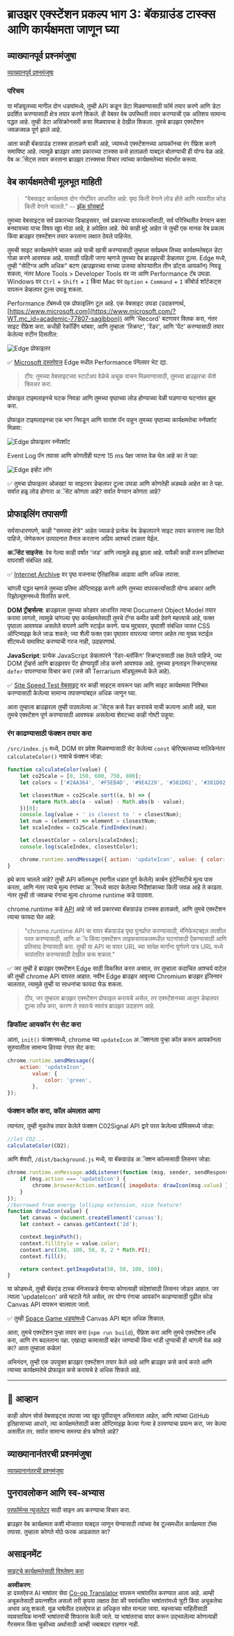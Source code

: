 <!--
CO_OP_TRANSLATOR_METADATA:
{
  "original_hash": "f198c6b817b4b2a99749f4662e7cae98",
  "translation_date": "2025-08-25T23:45:31+00:00",
  "source_file": "5-browser-extension/3-background-tasks-and-performance/README.md",
  "language_code": "mr"
}
-->
# ब्राउझर एक्स्टेंशन प्रकल्प भाग 3: बॅकग्राउंड टास्क्स आणि कार्यक्षमता जाणून घ्या

## व्याख्यानपूर्व प्रश्नमंजुषा

[व्याख्यानपूर्व प्रश्नमंजुषा](https://ff-quizzes.netlify.app/web/quiz/27)

### परिचय

या मॉड्यूलच्या मागील दोन धड्यांमध्ये, तुम्ही API कडून डेटा मिळवण्यासाठी फॉर्म तयार करणे आणि डेटा प्रदर्शित करण्यासाठी क्षेत्र तयार करणे शिकले. ही वेबवर वेब उपस्थिती तयार करण्याची एक अतिशय सामान्य पद्धत आहे. तुम्ही डेटा असिंक्रोनसरी कसा मिळवायचा हे देखील शिकला. तुमचे ब्राउझर एक्स्टेंशन जवळजवळ पूर्ण झाले आहे.

आता काही बॅकग्राउंड टास्क्स हाताळणे बाकी आहे, ज्यामध्ये एक्स्टेंशनच्या आयकॉनचा रंग रीफ्रेश करणे समाविष्ट आहे. त्यामुळे ब्राउझर अशा प्रकारच्या टास्क्स कसे हाताळतो याबद्दल बोलण्याची ही योग्य वेळ आहे. वेब अॅसेट्स तयार करताना ब्राउझर टास्क्सचा विचार त्यांच्या कार्यक्षमतेच्या संदर्भात करूया.

## वेब कार्यक्षमतेची मूलभूत माहिती

> "वेबसाइट कार्यक्षमता दोन गोष्टींवर आधारित आहे: पृष्ठ किती वेगाने लोड होते आणि त्यावरील कोड किती वेगाने चालतो." -- [झॅक ग्रॉसबार्ट](https://www.smashingmagazine.com/2012/06/javascript-profiling-chrome-developer-tools/)

तुमच्या वेबसाइट्स सर्व प्रकारच्या डिव्हाइसवर, सर्व प्रकारच्या वापरकर्त्यांसाठी, सर्व परिस्थितीत वेगवान कशा बनवायच्या याचा विषय खूप मोठा आहे, हे अपेक्षित आहे. येथे काही मुद्दे आहेत जे तुम्ही एक मानक वेब प्रकल्प किंवा ब्राउझर एक्स्टेंशन तयार करताना लक्षात ठेवले पाहिजेत.

तुमची साइट कार्यक्षमतेने चालत आहे याची खात्री करण्यासाठी तुम्हाला सर्वप्रथम तिच्या कार्यक्षमतेबद्दल डेटा गोळा करणे आवश्यक आहे. यासाठी पहिली जागा म्हणजे तुमच्या वेब ब्राउझरची डेव्हलपर टूल्स. Edge मध्ये, तुम्ही "सेटिंग्ज आणि अधिक" बटण (ब्राउझरच्या वरच्या उजव्या कोपऱ्यातील तीन डॉट्स आयकॉन) निवडू शकता, नंतर More Tools > Developer Tools वर जा आणि Performance टॅब उघडा. Windows वर `Ctrl` + `Shift` + `I` किंवा Mac वर `Option` + `Command` + `I` कीबोर्ड शॉर्टकट्स वापरून डेव्हलपर टूल्स उघडू शकता.

Performance टॅबमध्ये एक प्रोफाइलिंग टूल आहे. एक वेबसाइट उघडा (उदाहरणार्थ, [https://www.microsoft.com](https://www.microsoft.com/?WT.mc_id=academic-77807-sagibbon)) आणि 'Record' बटणावर क्लिक करा, नंतर साइट रीफ्रेश करा. कधीही रेकॉर्डिंग थांबवा, आणि तुम्हाला 'स्क्रिप्ट', 'रेंडर', आणि 'पेंट' करण्यासाठी तयार केलेल्या रुटीन दिसतील:

![Edge प्रोफाइलर](../../../../translated_images/profiler.5a4a62479c5df01cfec9aab74173dba13f91d2c968e1a1ae434c26165792df15.mr.png)

✅ [Microsoft दस्तऐवज](https://docs.microsoft.com/microsoft-edge/devtools-guide/performance/?WT.mc_id=academic-77807-sagibbon) Edge मधील Performance पॅनेलवर भेट द्या.

> टीप: तुमच्या वेबसाइटच्या स्टार्टअप वेळेचे अचूक वाचन मिळवण्यासाठी, तुमच्या ब्राउझरचा कॅशे क्लिअर करा.

प्रोफाइल टाइमलाइनचे घटक निवडा आणि तुमच्या पृष्ठाच्या लोड होण्याच्या वेळी घडणाऱ्या घटनांवर झूम करा.

प्रोफाइल टाइमलाइनचा एक भाग निवडून आणि सारांश पॅन पाहून तुमच्या पृष्ठाच्या कार्यक्षमतेचा स्नॅपशॉट मिळवा:

![Edge प्रोफाइलर स्नॅपशॉट](../../../../translated_images/snapshot.97750180ebcad73794a3594b36925eb5c8dbaac9e03fec7f9b974188c9ac63c7.mr.png)

Event Log पॅन तपासा आणि कोणतीही घटना 15 ms पेक्षा जास्त वेळ घेत आहे का ते पहा:

![Edge इव्हेंट लॉग](../../../../translated_images/log.804026979f3707e00eebcfa028b2b5a88cec6292f858767bb6703afba65a7d9c.mr.png)

✅ तुमचा प्रोफाइलर ओळखा! या साइटवर डेव्हलपर टूल्स उघडा आणि कोणतेही अडथळे आहेत का ते पहा. सर्वात हळू लोड होणारा अॅसेट कोणता आहे? सर्वात वेगवान कोणता आहे?

## प्रोफाइलिंग तपासणी

सर्वसाधारणपणे, काही "समस्या क्षेत्रे" आहेत ज्याकडे प्रत्येक वेब डेव्हलपरने साइट तयार करताना लक्ष दिले पाहिजे, जेणेकरून उत्पादनात तैनात करताना अप्रिय आश्चर्य टाळता येईल.

**अॅसेट साइजेस**: वेब गेल्या काही वर्षांत 'जड' आणि त्यामुळे हळू झाला आहे. यापैकी काही वजन प्रतिमांच्या वापराशी संबंधित आहे.

✅ [Internet Archive](https://httparchive.org/reports/page-weight) वर पृष्ठ वजनाचा ऐतिहासिक आढावा आणि अधिक तपासा.

चांगली पद्धत म्हणजे तुमच्या प्रतिमा ऑप्टिमाइझ करणे आणि तुमच्या वापरकर्त्यांसाठी योग्य आकार आणि रिझोल्यूशनमध्ये वितरित करणे.

**DOM ट्रॅव्हर्सल्स**: ब्राउझरला तुमच्या कोडवर आधारित त्याचा Document Object Model तयार करावा लागतो, त्यामुळे चांगल्या पृष्ठ कार्यक्षमतेसाठी तुमचे टॅग्स कमीत कमी ठेवणे महत्त्वाचे आहे, फक्त पृष्ठाला आवश्यक असलेले वापरणे आणि स्टाईल करणे. याच मुद्द्यावर, पृष्ठाशी संबंधित जास्त CSS ऑप्टिमाइझ केले जाऊ शकते; ज्या शैली फक्त एका पृष्ठावर वापरल्या जाणार आहेत त्या मुख्य स्टाईल शीटमध्ये समाविष्ट करण्याची गरज नाही, उदाहरणार्थ.

**JavaScript**: प्रत्येक JavaScript डेव्हलपरने 'रेंडर-ब्लॉकिंग' स्क्रिप्ट्ससाठी लक्ष ठेवले पाहिजे, ज्या DOM ट्रॅव्हर्स आणि ब्राउझरवर पेंट होण्यापूर्वी लोड करणे आवश्यक आहे. तुमच्या इनलाइन स्क्रिप्ट्ससह `defer` वापरण्याचा विचार करा (जसे की Terrarium मॉड्यूलमध्ये केले आहे).

✅ [Site Speed Test वेबसाइट](https://www.webpagetest.org/) वर काही साइट्स वापरून पहा आणि साइट कार्यक्षमता निश्चित करण्यासाठी केलेल्या सामान्य तपासण्यांबद्दल अधिक जाणून घ्या.

आता तुम्हाला ब्राउझरला तुम्ही पाठवलेल्या अॅसेट्स कसे रेंडर करायचे याची कल्पना आली आहे, चला तुमचे एक्स्टेंशन पूर्ण करण्यासाठी आवश्यक असलेल्या शेवटच्या काही गोष्टी पाहूया:

### रंग काढण्यासाठी फंक्शन तयार करा

`/src/index.js` मध्ये, DOM वर प्रवेश मिळवण्यासाठी सेट केलेल्या `const` व्हेरिएबल्सच्या मालिकेनंतर `calculateColor()` नावाचे फंक्शन जोडा:

```JavaScript
function calculateColor(value) {
	let co2Scale = [0, 150, 600, 750, 800];
	let colors = ['#2AA364', '#F5EB4D', '#9E4229', '#381D02', '#381D02'];

	let closestNum = co2Scale.sort((a, b) => {
		return Math.abs(a - value) - Math.abs(b - value);
	})[0];
	console.log(value + ' is closest to ' + closestNum);
	let num = (element) => element > closestNum;
	let scaleIndex = co2Scale.findIndex(num);

	let closestColor = colors[scaleIndex];
	console.log(scaleIndex, closestColor);

	chrome.runtime.sendMessage({ action: 'updateIcon', value: { color: closestColor } });
}
```

इथे काय चालले आहे? तुम्ही API कॉलमधून (मागील धडात पूर्ण केलेले) कार्बन इंटेन्सिटीचे मूल्य पास करता, आणि नंतर त्याचे मूल्य रंगांच्या अॅरेमध्ये सादर केलेल्या निर्देशांकाच्या किती जवळ आहे ते काढता. नंतर तुम्ही तो जवळचा रंगाचा मूल्य chrome runtime कडे पाठवता.

chrome.runtime कडे [API](https://developer.chrome.com/extensions/runtime) आहे जो सर्व प्रकारच्या बॅकग्राउंड टास्क्स हाताळतो, आणि तुमचे एक्स्टेंशन त्याचा फायदा घेत आहे:

> "chrome.runtime API चा वापर बॅकग्राउंड पृष्ठ पुनर्प्राप्त करण्यासाठी, मॅनिफेस्टबद्दल तपशील परत करण्यासाठी, आणि अॅप किंवा एक्स्टेंशन लाइफसायकलमधील घटनांसाठी ऐकण्यासाठी आणि प्रतिसाद देण्यासाठी करा. तुम्ही या API चा वापर URL च्या सापेक्ष मार्गांना पूर्णपणे पात्र URL मध्ये रूपांतरित करण्यासाठी देखील करू शकता."

✅ जर तुम्ही हे ब्राउझर एक्स्टेंशन Edge साठी विकसित करत असाल, तर तुम्हाला कदाचित आश्चर्य वाटेल की तुम्ही chrome API वापरत आहात. नवीन Edge ब्राउझर आवृत्त्या Chromium ब्राउझर इंजिनवर चालतात, त्यामुळे तुम्ही या साधनांचा फायदा घेऊ शकता.

> टीप, जर तुम्हाला ब्राउझर एक्स्टेंशन प्रोफाइल करायचे असेल, तर एक्स्टेंशनच्या आतून डेव्हलपर टूल्स लाँच करा, कारण ते स्वतःचे स्वतंत्र ब्राउझर उदाहरण आहे.

### डिफॉल्ट आयकॉन रंग सेट करा

आता, `init()` फंक्शनमध्ये, chrome च्या `updateIcon` अॅक्शनला पुन्हा कॉल करून आयकॉनला सुरुवातीला सामान्य हिरव्या रंगात सेट करा:

```JavaScript
chrome.runtime.sendMessage({
	action: 'updateIcon',
		value: {
			color: 'green',
		},
});
```

### फंक्शन कॉल करा, कॉल अंमलात आणा

त्यानंतर, तुम्ही नुकतेच तयार केलेले फंक्शन C02Signal API द्वारे परत केलेल्या प्रॉमिसमध्ये जोडा:

```JavaScript
//let CO2...
calculateColor(CO2);
```

आणि शेवटी, `/dist/background.js` मध्ये, या बॅकग्राउंड अॅक्शन कॉल्ससाठी लिसनर जोडा:

```JavaScript
chrome.runtime.onMessage.addListener(function (msg, sender, sendResponse) {
	if (msg.action === 'updateIcon') {
		chrome.browserAction.setIcon({ imageData: drawIcon(msg.value) });
	}
});
//borrowed from energy lollipop extension, nice feature!
function drawIcon(value) {
	let canvas = document.createElement('canvas');
	let context = canvas.getContext('2d');

	context.beginPath();
	context.fillStyle = value.color;
	context.arc(100, 100, 50, 0, 2 * Math.PI);
	context.fill();

	return context.getImageData(50, 50, 100, 100);
}
```

या कोडमध्ये, तुम्ही बॅकएंड टास्क मॅनेजरकडे येणाऱ्या कोणत्याही संदेशांसाठी लिसनर जोडत आहात. जर त्याला 'updateIcon' असे म्हटले गेले असेल, तर योग्य रंगाचा आयकॉन काढण्यासाठी पुढील कोड Canvas API वापरून चालवला जातो.

✅ तुम्ही [Space Game धड्यांमध्ये](../../6-space-game/2-drawing-to-canvas/README.md) Canvas API बद्दल अधिक शिकाल.

आता, तुमचे एक्स्टेंशन पुन्हा तयार करा (`npm run build`), रीफ्रेश करा आणि तुमचे एक्स्टेंशन लाँच करा, आणि रंग बदलताना पहा. एखाद्या कामासाठी बाहेर जाण्याची किंवा भांडी धुण्याची ही चांगली वेळ आहे का? आता तुम्हाला कळेल!

अभिनंदन, तुम्ही एक उपयुक्त ब्राउझर एक्स्टेंशन तयार केले आहे आणि ब्राउझर कसे कार्य करते आणि त्याच्या कार्यक्षमतेचे प्रोफाइल कसे करायचे हे अधिक शिकले आहे.

---

## 🚀 आव्हान

काही ओपन सोर्स वेबसाइट्स तपासा ज्या खूप पूर्वीपासून अस्तित्वात आहेत, आणि त्यांच्या GitHub इतिहासाच्या आधारे, त्या कार्यक्षमतेसाठी कशा ऑप्टिमाइझ केल्या गेल्या हे ठरवण्याचा प्रयत्न करा, जर केल्या असतील तर. सर्वात सामान्य समस्या क्षेत्र कोणते आहे?

## व्याख्यानानंतरची प्रश्नमंजुषा

[व्याख्यानानंतरची प्रश्नमंजुषा](https://ff-quizzes.netlify.app/web/quiz/28)

## पुनरावलोकन आणि स्व-अभ्यास

[परफॉर्मन्स न्यूजलेटर](https://perf.email/) साठी साइन अप करण्याचा विचार करा.

ब्राउझर वेब कार्यक्षमता कशी मोजतात याबद्दल जाणून घेण्यासाठी त्यांच्या वेब टूल्समधील कार्यक्षमता टॅब्स तपासा. तुम्हाला कोणते मोठे फरक आढळतात का?

## असाइनमेंट

[साइटचे कार्यक्षमतेसाठी विश्लेषण करा](assignment.md)

**अस्वीकरण**:  
हा दस्तऐवज AI भाषांतर सेवा [Co-op Translator](https://github.com/Azure/co-op-translator) वापरून भाषांतरित करण्यात आला आहे. आम्ही अचूकतेसाठी प्रयत्नशील असलो तरी कृपया लक्षात ठेवा की स्वयंचलित भाषांतरांमध्ये त्रुटी किंवा अचूकतेचा अभाव असू शकतो. मूळ भाषेतील दस्तऐवज हा अधिकृत स्रोत मानला जावा. महत्त्वाच्या माहितीसाठी व्यावसायिक मानवी भाषांतराची शिफारस केली जाते. या भाषांतराचा वापर करून उद्भवलेल्या कोणत्याही गैरसमज किंवा चुकीच्या अर्थासाठी आम्ही जबाबदार राहणार नाही.